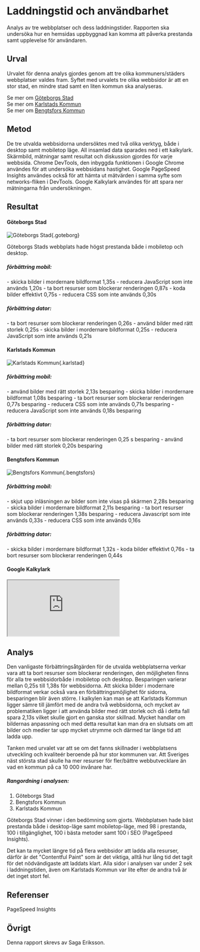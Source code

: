 Laddningstid och användbarhet
=======================

Analys av tre webbplatser och dess laddningstider. Rapporten ska undersöka hur en hemsidas uppbyggnad kan komma att påverka prestanda samt upplevelse för användaren.

Urval
-----------------------

Urvalet för denna analys gjordes genom att tre olika kommuners/städers webbplatser valdes fram. Syftet med urvalets tre olika webbsidor är att en stor stad, en mindre stad samt en liten kommun ska analyseras.

Se mer om [Göteborgs Stad](https://goteborg.se/ "Göteborgs Stad")                                    
Se mer om [Karlstads Kommun](https://karlstad.se/ "Karlstads Kommun")                                  
Se mer om [Bengtsfors Kommun](https://www.bengtsfors.se/ "Bengtsfors Kommun")

Metod
-----------------------

De tre utvalda webbsidorna undersöktes med två olika verktyg, både i desktop samt mobiletop läge. All insamlad data sparades ned i ett kalkylark. 
Skärmbild, mätningar samt resultat och diskussion gjordes för varje webbsida.
Chrome DevTools, den inbyggda funktionen i Google Chrome användes för att undersöka webbsidans hastighet.
Google PageSpeed Insights användes också för att hämta ut mätvärden i samma syfte som networks-fliken i DevTools. 
Google Kalkylark användes för att spara ner mätningarna från undersökningen.

Resultat
-----------------------


<h4>Göteborgs Stad</h4>

![Göteborgs Stad](%base_url%/image/goteborgs_stad.png){.goteborg}

Göteborgs Stads webbplats hade högst prestanda både i mobiletop och desktop. 

<h5>förbättring mobil:</h5>
- skicka bilder i mordernare bildformat 1,35s
- reducera JavaScript som inte används 1,20s
- ta bort resurser som blockerar renderingen 0,87s
- koda bilder effektivt 0,75s
- reducera CSS som inte används 0,30s

<h5>förbättring dator:</h5>
- ta bort resurser som blockerar renderingen 0,26s
- använd bilder med rätt storlek 0,25s
- skicka bilder i mordernare bildformat 0,25s
- reducera JavaScript som inte används 0,21s          


<h4>Karlstads Kommun</h4>

![Karlstads Kommun](%base_url%/image/karlstads_kommun.png){.karlstad}

<h5>förbättring mobil:</h5>
- använd bilder med rätt storlek 2,13s besparing
- skicka bilder i mordernare bildformat 1,08s besparing
- ta bort resurser som blockerar renderingen 0,77s besparing
- reducera CSS som inte används 0,71s besparing
- reducera JavaScript som inte används 0,18s besparing

<h5>förbättring dator:</h5>
- ta bort resurser som blockerar renderingen 0,25 s besparing
- använd bilder med rätt storlek 0,20s besparing


<h4>Bengtsfors Kommun</h4>

![Bengtsfors Kommun](%base_url%/image/bengtsfors_kommun.png){.bengtsfors}

<h5>förbättring mobil:</h5>
- skjut upp inläsningen av bilder som inte visas på skärmen 2,28s besparing
- skicka bilder i mordernare bildformat 2,11s besparing
- ta bort resurser som blockerar renderingen 1,38s besparing
- reducera Javascript som inte används 0,33s
- reducera CSS som inte används 0,16s

<h5>förbättring dator:</h5>
- skicka bilder i mordernare bildformat 1,32s
- koda bilder effektivt 0,76s
- ta bort resurser som blockerar renderingen 0,44s


<h4>Google Kalkylark</h4>

<iframe src="https://docs.google.com/spreadsheets/d/e/2PACX-1vQksyhqHR85tw7DMMcgX24vmA2lHweSszCn2I_QsituVxQPxu_jW9VLrC_8EA-li1FMTIFHQefzSPba/pubhtml?widget=true&amp;headers=false" class="loadtable"></iframe>


Analys
-----------------------

Den vanligaste förbättringsåtgärden för de utvalda webbplatserna verkar vara att ta bort resurser som blockerar renderingen, den möjligheten finns för alla tre webbsidorbåde i mobiletop och desktop. Besparingen varierar mellan 0,25s till 1,38s för webbsidorna. Att skicka bilder i modernare bildformat verkar också vara en förbättringsmöjlighet för sidorna, besparingen blir även större. 
I kalkylen kan man se att Karlstads Kommun ligger sämre till jämfört med de andra två webbsidorna, och mycket av problematiken ligger i att använda bilder med rätt storlek och då i detta fall spara 2,13s vilket skulle gjort en ganska stor skillnad. Mycket handlar om bildernas anpassning och med detta resultat kan man dra en slutsats om att bilder och medier tar upp mycket utrymme och därmed tar länge tid att ladda upp.

Tanken med urvalet var att se om det fanns skillnader i webbplatsens utveckling och kvaliteér beroende på hur stor kommunen var. Att Sveriges näst största stad skulle ha mer resurser för fler/bättre webbutvecklare än vad en kommun på ca 10 000 invånare har.

<h5>Rangordning i analysen:</h5>

1. Göteborgs Stad
2. Bengtsfors Kommun
3. Karlstads Kommun                                  

Göteborgs Stad vinner i den bedömning som gjorts. Webbplatsen hade bäst prestanda både i desktop-läge samt mobiletop-läge, med 98 i prestanda, 100 i tillgänglighet, 100 i bästa metoder samt 100 i SEO (PageSpeed Insights). 

Det kan ta mycket längre tid på flera webbsidor att ladda alla resurser, därför är det "Contentful Paint" som är det viktiga, alltå hur lång tid det tagit för det nödvändigaste att laddats klart. Alla sidor i analysen var under 2 sek i laddningstiden, även om Karlstads Kommun var lite efter de andra två är det inget stort fel.

Referenser
-----------------------

PageSpeed Insights


Övrigt
-----------------------

Denna rapport skrevs av Saga Eriksson.